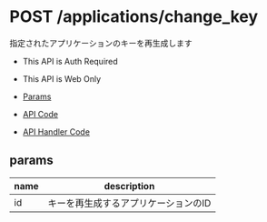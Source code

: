 # POST /applications/change_key

指定されたアプリケーションのキーを再生成します

- This API is Auth Required
- This API is Web Only

- [Params](#params)
- [API Code](/src/endpoints/applications/change_key.js)
- [API Handler Code](/src/handlers/web/applications/change_key.js)

## params


name|description
---|---
id|キーを再生成するアプリケーションのID